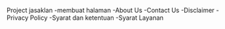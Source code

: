 Project jasaklan
-membuat halaman
  -About Us
  -Contact Us
  -Disclaimer
  -Privacy Policy
  -Syarat dan ketentuan
  -Syarat Layanan
